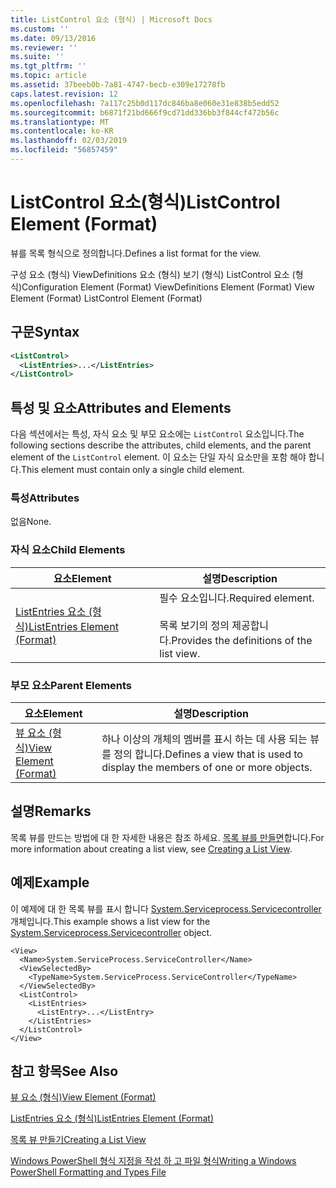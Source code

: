 ```yaml
---
title: ListControl 요소 (형식) | Microsoft Docs
ms.custom: ''
ms.date: 09/13/2016
ms.reviewer: ''
ms.suite: ''
ms.tgt_pltfrm: ''
ms.topic: article
ms.assetid: 37beeb0b-7a81-4747-becb-e309e17278fb
caps.latest.revision: 12
ms.openlocfilehash: 7a117c25b0d117dc846ba8e060e31e838b5edd52
ms.sourcegitcommit: b6871f21bd666f9cd71dd336bb3f844cf472b56c
ms.translationtype: MT
ms.contentlocale: ko-KR
ms.lasthandoff: 02/03/2019
ms.locfileid: "56857459"
---
```

# <a name="listcontrol-element-format"></a><span data-ttu-id="6b683-102">ListControl 요소(형식)</span><span class="sxs-lookup"><span data-stu-id="6b683-102">ListControl Element (Format)</span></span>

<span data-ttu-id="6b683-103">뷰를 목록 형식으로 정의합니다.</span><span class="sxs-lookup"><span data-stu-id="6b683-103">Defines a list format for the view.</span></span>

<span data-ttu-id="6b683-104">구성 요소 (형식) ViewDefinitions 요소 (형식) 보기 (형식) ListControl 요소 (형식)</span><span class="sxs-lookup"><span data-stu-id="6b683-104">Configuration Element (Format) ViewDefinitions Element (Format) View Element (Format) ListControl Element (Format)</span></span>

## <a name="syntax"></a><span data-ttu-id="6b683-105">구문</span><span class="sxs-lookup"><span data-stu-id="6b683-105">Syntax</span></span>

```xml
<ListControl>
  <ListEntries>...</ListEntries>
</ListControl>

```

## <a name="attributes-and-elements"></a><span data-ttu-id="6b683-106">특성 및 요소</span><span class="sxs-lookup"><span data-stu-id="6b683-106">Attributes and Elements</span></span>

<span data-ttu-id="6b683-107">다음 섹션에서는 특성, 자식 요소 및 부모 요소에는 `ListControl` 요소입니다.</span><span class="sxs-lookup"><span data-stu-id="6b683-107">The following sections describe the attributes, child elements, and the parent element of the `ListControl` element.</span></span> <span data-ttu-id="6b683-108">이 요소는 단일 자식 요소만을 포함 해야 합니다.</span><span class="sxs-lookup"><span data-stu-id="6b683-108">This element must contain only a single child element.</span></span>

### <a name="attributes"></a><span data-ttu-id="6b683-109">특성</span><span class="sxs-lookup"><span data-stu-id="6b683-109">Attributes</span></span>

<span data-ttu-id="6b683-110">없음</span><span class="sxs-lookup"><span data-stu-id="6b683-110">None.</span></span>

### <a name="child-elements"></a><span data-ttu-id="6b683-111">자식 요소</span><span class="sxs-lookup"><span data-stu-id="6b683-111">Child Elements</span></span>

|<span data-ttu-id="6b683-112">요소</span><span class="sxs-lookup"><span data-stu-id="6b683-112">Element</span></span>|<span data-ttu-id="6b683-113">설명</span><span class="sxs-lookup"><span data-stu-id="6b683-113">Description</span></span>|
|-------------|-----------------|
|[<span data-ttu-id="6b683-114">ListEntries 요소 (형식)</span><span class="sxs-lookup"><span data-stu-id="6b683-114">ListEntries Element (Format)</span></span>](./listentries-element-for-listcontrol-format.md)|<span data-ttu-id="6b683-115">필수 요소입니다.</span><span class="sxs-lookup"><span data-stu-id="6b683-115">Required element.</span></span><br /><br /> <span data-ttu-id="6b683-116">목록 보기의 정의 제공합니다.</span><span class="sxs-lookup"><span data-stu-id="6b683-116">Provides the definitions of the list view.</span></span>|

### <a name="parent-elements"></a><span data-ttu-id="6b683-117">부모 요소</span><span class="sxs-lookup"><span data-stu-id="6b683-117">Parent Elements</span></span>

|<span data-ttu-id="6b683-118">요소</span><span class="sxs-lookup"><span data-stu-id="6b683-118">Element</span></span>|<span data-ttu-id="6b683-119">설명</span><span class="sxs-lookup"><span data-stu-id="6b683-119">Description</span></span>|
|-------------|-----------------|
|[<span data-ttu-id="6b683-120">뷰 요소 (형식)</span><span class="sxs-lookup"><span data-stu-id="6b683-120">View Element (Format)</span></span>](./view-element-format.md)|<span data-ttu-id="6b683-121">하나 이상의 개체의 멤버를 표시 하는 데 사용 되는 뷰를 정의 합니다.</span><span class="sxs-lookup"><span data-stu-id="6b683-121">Defines a view that is used to display the members of one or more objects.</span></span>|

## <a name="remarks"></a><span data-ttu-id="6b683-122">설명</span><span class="sxs-lookup"><span data-stu-id="6b683-122">Remarks</span></span>

<span data-ttu-id="6b683-123">목록 뷰를 만드는 방법에 대 한 자세한 내용은 참조 하세요. [목록 뷰를 만들면](./creating-a-list-view.md)합니다.</span><span class="sxs-lookup"><span data-stu-id="6b683-123">For more information about creating a list view, see [Creating a List View](./creating-a-list-view.md).</span></span>

## <a name="example"></a><span data-ttu-id="6b683-124">예제</span><span class="sxs-lookup"><span data-stu-id="6b683-124">Example</span></span>

<span data-ttu-id="6b683-125">이 예제에 대 한 목록 뷰를 표시 합니다 [System.Serviceprocess.Servicecontroller](/dotnet/api/System.ServiceProcess.ServiceController) 개체입니다.</span><span class="sxs-lookup"><span data-stu-id="6b683-125">This example shows a list view for the [System.Serviceprocess.Servicecontroller](/dotnet/api/System.ServiceProcess.ServiceController) object.</span></span>

```
<View>
  <Name>System.ServiceProcess.ServiceController</Name>
  <ViewSelectedBy>
    <TypeName>System.ServiceProcess.ServiceController</TypeName>
  </ViewSelectedBy>
  <ListControl>
    <ListEntries>
      <ListEntry>...</ListEntry>
    </ListEntries>
  </ListControl>
</View>
```

## <a name="see-also"></a><span data-ttu-id="6b683-126">참고 항목</span><span class="sxs-lookup"><span data-stu-id="6b683-126">See Also</span></span>

[<span data-ttu-id="6b683-127">뷰 요소 (형식)</span><span class="sxs-lookup"><span data-stu-id="6b683-127">View Element (Format)</span></span>](./view-element-format.md)

[<span data-ttu-id="6b683-128">ListEntries 요소 (형식)</span><span class="sxs-lookup"><span data-stu-id="6b683-128">ListEntries Element (Format)</span></span>](./listentries-element-for-listcontrol-format.md)

[<span data-ttu-id="6b683-129">목록 뷰 만들기</span><span class="sxs-lookup"><span data-stu-id="6b683-129">Creating a List View</span></span>](./creating-a-list-view.md)

[<span data-ttu-id="6b683-130">Windows PowerShell 형식 지정을 작성 하 고 파일 형식</span><span class="sxs-lookup"><span data-stu-id="6b683-130">Writing a Windows PowerShell Formatting and Types File</span></span>](./writing-a-powershell-formatting-file.md)
